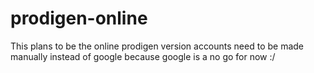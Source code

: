 # prodigen-online
This plans to be the online prodigen version accounts need to be made manually instead of google because google is a no go for now :/
